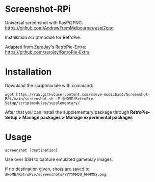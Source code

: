 # Screenshot-RPi
Universal screenshot with RasPi2PNG: https://github.com/AndrewFromMelbourne/raspi2png

Installation scriptmodule for RetroPie.

Adapted from ZeroJay's RetroPie-Extra: https://github.com/zerojay/RetroPie-Extra

# Installation
Download the scriptmodule with command:

    wget https://raw.githubusercontent.com/s1eve-mcdichae1/Screenshot-RPi/main/screenshot.sh -P $HOME/RetroPie-Setup/scriptmodules/supplementary/

After that you can install the supplementary package through **RetroPie-Setup > Manage packages > Manage experimental packages**

# Usage
    screenshot [destination]

Use over SSH to capture emulated gameplay images.

If no destination given, shots are saved to `$HOME/RetroPie/screenshots/YYYYMMDD_HHMMSS.png`.